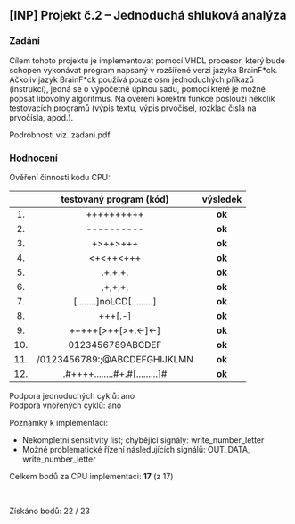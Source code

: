 ## [INP] Projekt č.2 – Jednoduchá shluková analýza

### Zadání

Cílem tohoto projektu je implementovat pomocí VHDL procesor, který bude schopen vykonávat program napsaný v rozšířené verzi jazyka BrainF\*ck. Ačkoliv jazyk BrainF\*ck používá pouze osm jednoduchých příkazů (instrukcí), jedná se o výpočetně úplnou sadu, pomocí které je možné popsat libovolný algoritmus. Na ověření korektní funkce poslouží několik testovacích programů (výpis textu, výpis prvočísel, rozklad čísla na prvočísla, apod.).

Podrobnosti viz. zadani.pdf

### Hodnocení 

Ověření činnosti kódu CPU:

 |     | **testovaný program (kód)**     |**výsledek**|
 |:---:|:-------------------------------:|:--------:|
 | 1.  | ++++++++++                      |  **ok**  |
 | 2.  | ----------                      |  **ok**  |
 | 3.  | +>++>+++                        |  **ok**  |
 | 4.  | <+<++<+++                       |  **ok**  |
 | 5.  | .+.+.+.                         |  **ok**  |
 | 6.  | ,+,+,+,                         |  **ok**  |
 | 7.  | [........]noLCD[.........]      |  **ok**  |
 | 8.  | +++[.-]                         |  **ok**  |
 | 9.  | +++++[>++[>+.<-]<-]             |  **ok**  |
 | 10. | 0123456789ABCDEF                |  **ok**  |
 | 11. | /0123456789:;@ABCDEFGHIJKLMN    |  **ok**  |
 | 12. | .#++++........#+.#[.........]#  |  **ok**  |

  Podpora jednoduchých cyklů: ano\
  Podpora vnořených cyklů: ano

Poznámky k implementaci:
  - Nekompletní sensitivity list; chybějící signály: write_number_letter
  - Možné problematické řízení následujících signálů: OUT_DATA, write_number_letter

Celkem bodů za CPU implementaci: **17** (z 17)

&nbsp;
&nbsp;

Získáno bodů: 22 / 23
